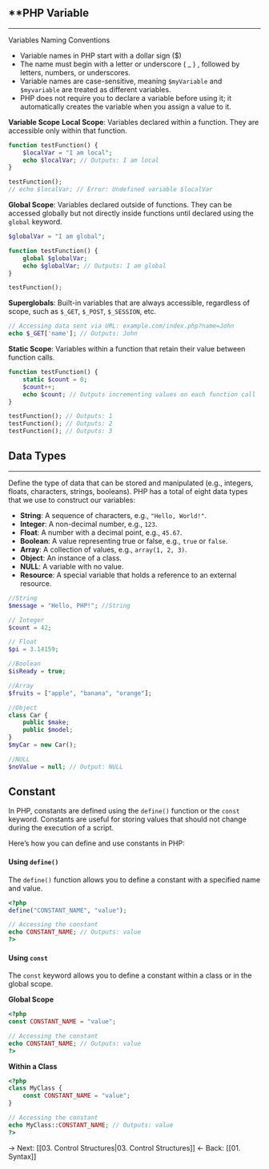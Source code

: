 ## **PHP Variable 
---
Variables Naming Conventions
- Variable names in PHP start with a dollar sign ($)
- The name must begin with a letter or underscore ( _ ) , followed
  by letters, numbers, or underscores.
- Variable names are case-sensitive, meaning `$myVariable` and
  `$myvariable` are treated as different variables.
- PHP does not require you to declare a variable before using it; it
  automatically creates the variable when you assign a value to it.

**Variable Scope**
**Local Scope**: Variables declared within a function. They are accessible only within that function.
```php
function testFunction() {
    $localVar = "I am local";
    echo $localVar; // Outputs: I am local
}

testFunction();
// echo $localVar; // Error: Undefined variable $localVar
```

**Global Scope**: Variables declared outside of functions. They can be accessed globally but not directly inside functions until declared using the `global` keyword.
```php
$globalVar = "I am global";

function testFunction() {
    global $globalVar;
    echo $globalVar; // Outputs: I am global
}

testFunction();
```

**Superglobals**: Built-in variables that are always accessible, regardless of scope, such as `$_GET`, `$_POST`, `$_SESSION`, etc.
```php
// Accessing data sent via URL: example.com/index.php?name=John
echo $_GET['name']; // Outputs: John
```

**Static Scope**: Variables within a function that retain their value between function calls.
```php
function testFunction() {
    static $count = 0;
    $count++;
    echo $count; // Outputs incrementing values on each function call
}

testFunction(); // Outputs: 1
testFunction(); // Outputs: 2
testFunction(); // Outputs: 3
```

## **Data Types**
---
Define the type of data that can be stored and manipulated (e.g., integers, floats, characters, strings, booleans).
PHP has a total of eight data types that we use to construct our variables:
- **String**: A sequence of characters, e.g., `"Hello, World!"`.
- **Integer**: A non-decimal number, e.g., `123`.
- **Float**: A number with a decimal point, e.g., `45.67`.
- **Boolean**: A value representing true or false, e.g., `true` or `false`.
- **Array**: A collection of values, e.g., `array(1, 2, 3)`.
- **Object**: An instance of a class.
- **NULL**: A variable with no value.
- **Resource**: A special variable that holds a reference to an external resource.
```php
//String 
$message = "Hello, PHP!"; //String

// Integer
$count = 42;   

// Float
$pi = 3.14159;            

//Boolean
$isReady = true;

//Array
$fruits = ["apple", "banana", "orange"];

//Object
class Car {
    public $make;
    public $model;
}
$myCar = new Car();

//NULL
$noValue = null; // Output: NULL
```

## **Constant**
In PHP, constants are defined using the `define()` function or the `const` keyword. Constants are useful for storing values that should not change during the execution of a script.

Here’s how you can define and use constants in PHP:
#### Using `define()`
The `define()` function allows you to define a constant with a specified name and value.
```php
<?php
define("CONSTANT_NAME", "value");

// Accessing the constant
echo CONSTANT_NAME; // Outputs: value
?>
```
#### Using `const`
The `const` keyword allows you to define a constant within a class or in the global scope.

**Global Scope**
```php
<?php
const CONSTANT_NAME = "value";

// Accessing the constant
echo CONSTANT_NAME; // Outputs: value
?>
```
**Within a Class**
```php
<?php
class MyClass {
    const CONSTANT_NAME = "value";
}

// Accessing the constant
echo MyClass::CONSTANT_NAME; // Outputs: value
?>
```
→ Next: [[03. Control Structures|03. Control Structures]]
← Back: [[01. Syntax]]

